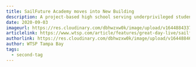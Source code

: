 ```yaml
---
title: SailFuture Academy moves into New Building
description: A project-based high school serving underprivileged students in Pinellas County is enrolling students for its first year in a new building, starting this fall.
date: 2020-09-03
imageurl: https://res.cloudinary.com/dbhwzxw0k/image/upload/v1644884337/8G3A4357_Proxy.00_02_21_03.Still016.jpg
articlelink: https://www.wtsp.com/article/features/great-day-live/sailfuture-academy-moves-into-new-building-foster-care-students-pinellas/67-424bd436-093a-4f5d-89e9-17c597f78d71
authorlink: https://res.cloudinary.com/dbhwzxw0k/image/upload/v1644884620/WTSP_1992_to_2002.png
author: WTSP Tampa Bay
tags:
  - second-tag
---
```

